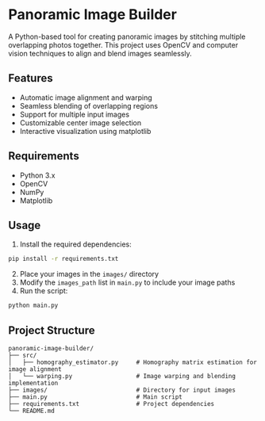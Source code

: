 # Panoramic Image Builder

A Python-based tool for creating panoramic images by stitching multiple overlapping photos together. This project uses OpenCV and computer vision techniques to align and blend images seamlessly.

## Features

- Automatic image alignment and warping
- Seamless blending of overlapping regions
- Support for multiple input images
- Customizable center image selection
- Interactive visualization using matplotlib

## Requirements

- Python 3.x
- OpenCV
- NumPy
- Matplotlib

## Usage

1. Install the required dependencies:
```bash
pip install -r requirements.txt
``` 
2. Place your images in the `images/` directory
3. Modify the `images_path` list in `main.py` to include your image paths
4. Run the script:
```bash
python main.py
```

## Project Structure

```
panoramic-image-builder/
├── src/
│   ├── homography_estimator.py     # Homography matrix estimation for image alignment
│   └── warping.py                  # Image warping and blending implementation
├── images/                         # Directory for input images
├── main.py                         # Main script
├── requirements.txt                # Project dependencies
└── README.md
```
